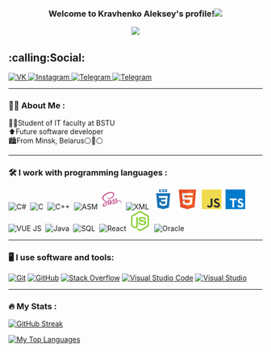 <h3 align="center">
  Welcome to Kravhenko Aleksey's profile!<img src="https://media.giphy.com/media/hvRJCLFzcasrR4ia7z/giphy.gif" width="28"> 
</h3>

<div id="header" align="center">
  <img src="https://media.giphy.com/media/bGgsc5mWoryfgKBx1u/giphy.gif" width="100"/>
</div>

<h2>:calling:Social:</h2>

<div id="badges">
  <a href="https://vk.com/kravchenkoaleksey">
    <img src="https://img.shields.io/badge/VK-blue?style=for-the-badge&logo=VK&logoColor=white" alt="VK"/>
  </a>
  <a href="https://www.instagram.com/kravchenko__aleksey/">
    <img src="https://img.shields.io/badge/Instagram-red?style=for-the-badge&logo=instagram&logoColor=white" alt="Instagram"/>
  </a>
  <a href="https://t.me/A1ek7eeey">
    <img src="https://img.shields.io/badge/Telegram-blue?style=for-the-badge&logo=telegram&logoColor=white" alt="Telegram"/>
  </a>
  <a href="https://github.com/Alek7eeey">
    <img src="https://img.shields.io/badge/GitHub-black?style=for-the-badge&logo=github&logoColor=white" alt="Telegram"/>
  </a>
</div>

---

### :woman_technologist: About Me :
:man_student:Student of IT faculty at BSTU<br>
:arrow_up:Future software developer<br>
:cityscape:From Minsk, Belarus:white_circle::red_circle::white_circle:

---
### :hammer_and_wrench: I work with programming languages :

<div>
<img src="https://img.icons8.com/color/512/c-sharp-logo.png"  title="C#" alt="C#" width="40" height="40"/>&nbsp;
<img src="https://img.icons8.com/color/512/c-programming.png"  title="C" alt="C" width="40" height="40"/>&nbsp;
<img src="https://img.icons8.com/color/512/c-plus-plus-logo.png"  title="C++" alt="C++" width="40" height="40"/>&nbsp;
<img src="https://cdn-icons-png.flaticon.com/512/1088/1088504.png" title="ASM" alt="ASM" width="40" height="40"/>&nbsp;
<img src="https://github.com/devicons/devicon/blob/master/icons/sass/sass-original.svg"  title="SASS" alt="SASS" width="40" height="40"/>&nbsp;
<img src="https://cdn-icons-png.flaticon.com/512/1183/1183670.png"  title="XML" alt="XML" width="40" height="40"/>&nbsp;
<img src="https://github.com/devicons/devicon/blob/master/icons/css3/css3-plain-wordmark.svg"  title="CSS3" alt="CSS" width="40" height="40"/>&nbsp;
<img src="https://github.com/devicons/devicon/blob/master/icons/html5/html5-original.svg" title="HTML5" alt="HTML" width="40" height="40"/>&nbsp;
<img src="https://github.com/devicons/devicon/blob/master/icons/javascript/javascript-original.svg" title="JavaScript" alt="JavaScript" width="40" height="40"/>&nbsp;
<img src="https://github.com/devicons/devicon/blob/master/icons/typescript/typescript-original.svg" title="TypeScript" alt="TypeScript" width="40" height="40"/>&nbsp;  
<img src="https://img.icons8.com/color/512/vue-js.png" title="VUE JS" alt="VUE JS" width="40" height="40"/>&nbsp;
<img src="https://cdn-icons-png.flaticon.com/512/1183/1183669.png" title="Java" alt="Java" width="40" height="40"/>&nbsp;
<img src="https://cdn-icons-png.flaticon.com/512/2772/2772128.png" title="SQL" alt="SQL" width="40" height="40"/>&nbsp; 
<img src="https://cdn-icons-png.flaticon.com/512/1183/1183672.png" title="React" alt="React" width="40" height="40"/>&nbsp; 
<img src="https://github.com/devicons/devicon/blob/master/icons/nodejs/nodejs-original.svg" title="NodeJS" alt="NodeJS" width="40" height="40"/>&nbsp; 
<img src="http://getdrawings.com/free-icon/oracle-db-icon-65.png" title="Oracle" alt="Oracle" width="40" height="40"/>&nbsp; 
</div>

---

### :desktop_computer: I use software and tools:
<p>
    <a href="https://git-scm.com/"><img alt="Git" src="https://img.shields.io/badge/Git-F05033.svg?style=flat-square&logo=git&logoColor=white"></a>
    <a href="https://github.com/"><img alt="GitHub" src="https://img.shields.io/badge/GitHub-000001.svg?style=flat-square&logo=github&logoColor=white"></a>
    <a href="https://ru.stackoverflow.com/"><img alt="Stack Overflow" src="https://img.shields.io/badge/-Stack%20Overflow-FE7A16?style=flat-square&logo=stack-overflow&logoColor=white"></a>
    <a href="https://code.visualstudio.com/"><img alt="Visual Studio Code" src="https://img.shields.io/badge/Visual%20Studio%20Code-0078d7.svg?style=flat-square&logo=visual-studio-code&logoColor=white"></a>
    <a href="https://visualstudio.microsoft.com/"><img alt="Visual Studio" src="https://img.shields.io/badge/Visual%20Studio-8b00ff.svg?style=flat-square&logo=visual-studio&logoColor=ffffff"></a>
 </p>
 
---

### :fire: My Stats :
[![GitHub Streak](http://github-readme-streak-stats.herokuapp.com?user=Alek7eeey&theme=dark&background=000000)](https://git.io/streak-stats)

  <a href="https://github.com/Alek7eeey"><img alt="My Top Languages" src="https://github-readme-stats.vercel.app/api/top-langs/?username=DimaXDD&langs_count=8&layout=compact&theme=react&hide_border=true&bg_color=1F222E&title_color=F85D7F&icon_color=F8D866&hide=Jupyter%20Notebook" height="192px"/></a>
